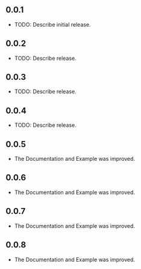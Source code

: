 ## 0.0.1

* TODO: Describe initial release.

## 0.0.2

* TODO: Describe release.

## 0.0.3

* TODO: Describe release.
## 0.0.4

* TODO: Describe release.
## 0.0.5

* The Documentation and Example was improved.
## 0.0.6

* The Documentation and Example was improved.
## 0.0.7

* The Documentation and Example was improved.
## 0.0.8

* The Documentation and Example was improved.
